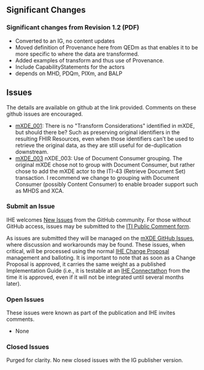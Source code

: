 
## Significant Changes

### Significant changes from Revision 1.2 (PDF)

- Converted to an IG, no content updates
- Moved definition of Provenance here from QEDm as that enables it to be more specific to where the data are transformed.
- Added examples of transform and thus use of Provenance.
- Include CapabilityStatements for the actors
- depends on MHD, PDQm, PIXm, and BALP

## Issues

The details are available on github at the link provided. Comments on these github issues are encouraged.

- [mXDE_001](https://github.com/IHE/ITI.mXDE/issues/1): There is no "Transform Considerations" identified in mXDE, but should there be? Such as preserving original identifiers in the resulting FHIR Resources, even when those identifiers can't be used to retrieve the original data, as they are still useful for de-duplication downstream.
- [mXDE_003](https://github.com/IHE/ITI.mXDE/issues/3) nXDE_003: Use of Document Consumer grouping. The original mXDE chose not to group with Document Consumer, but rather chose to add the mXDE actor to the ITI-43 (Retrieve Document Set) transaction. I recommend we change to grouping with Document Consumer (possibly Content Consumer) to enable broader support such as MHDS and XCA.

### Submit an Issue

IHE welcomes [New Issues](https://github.com/IHE/ITI.mXDE/issues/new/choose) from the GitHub community.
For those without GitHub access, issues may be submitted to the [ITI Public Comment form](https://www.ihe.net/ITI_Public_Comments/).

As issues are submitted they will be managed on the [mXDE GitHub Issues](https://github.com/IHE/ITI.mXDE/issues), where discussion and workarounds may be found. These issues, when critical, will be processed using the normal [IHE Change Proposal](https://wiki.ihe.net/index.php/Category:CPs) management and balloting.
It is important to note that as soon as a Change Proposal is approved, it carries the same weight as a published Implementation Guide (i.e., it is testable at an [IHE Connectathon](https://www.ihe.net/participate/connectathon/) from the time it is approved, even if it will not be integrated until several months later).

### Open Issues

These issues were known as part of the publication and IHE invites comments.

- None

### Closed Issues

Purged for clarity. No new closed issues with the IG publisher version.
